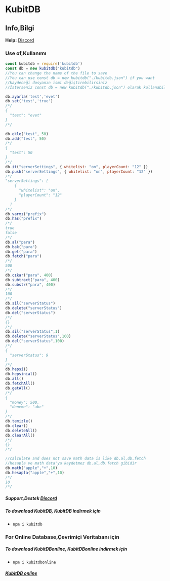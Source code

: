 # KubitDB
## Info,Bilgi
**Help:** [Discord](https://discord.gg/4Xpwwz6pgN) 
### Use of,Kullanımı
```js
const kubitdb = require('kubitdb')
const db = new kubitdb("kubitdb")
//You can change the name of the file to save
//You can use const db = new kubitdb("./kubitdb.json") if you want
//kaydeceği dosyanın ismi değiştirebilirsiniz
//İsterseniz const db = new kubitdb("./kubitdb.json") olarak kullanabilirsiniz

db.ayarla('test','evet')
db.set('test','true')
/*/
{
  "test": "evet"
}
/*/

db.ekle("test", 50)
db.add("test", 50)
/*/
{
  "test": 50
}
/*/
db.it("serverSettings", { whitelist: "on", playerCount: "12" })
db.push("serverSettings", { whitelist: "on", playerCount: "12" })
/*/
"serverSettings": [
    {
      "whitelist": "on",
      "playerCount": "12"
    }
  ]
/*/
db.varmı("prefix") 
db.has("prefix") 
/*/
true
false
/*/
db.al("para")
db.bak("para")
db.get("para")
db.fetch("para")
/*/
500
/*/
db.cıkar("para", 400)
db.subtract("para", 400)
db.substr("para", 400)
/*/
100
/*/
db.sil("serverStatus")
db.delete("serverStatus")
db.del("serverStatus")
/*/
{}
/*/
db.sil("serverStatus",1)
db.delete("serverStatus",100)
db.del("serverStatus",100)
/*/
{
  "serverStatus": 9
}
/*/
db.hepsi()
db.hepsinial()
db.all()
db.fetchAll()
db.getAll()
/*/
{
  "money": 500,
  "deneme": "abc"
}
/*/
db.temizle()
db.clear()
db.deleteAll()
db.clearAll()
/*/
{}
/*/

//calculate and does not save math data is like db.al,db.fetch
//hesapla ve math data'ya kaydetmez db.al,db.fetch gibidir
db.math("apple","+",10)
db.hesapla("apple","+",10)
/*/
10
/*/
```
##### Support,Destek [Discord](https://discord.gg/4Xpwwz6pgN) 
##### To download KubitDB, KubitDB indirmek için
- ```npm i kubitdb```

### For Online Database,Çevrimiçi Veritabanı için
##### To download KubitDBonline, KubitDBonline indirmek için
- ```npm i kubitdbonline```
##### [KubitDB online](https://www.npmjs.com/package/kubitdbonline) 